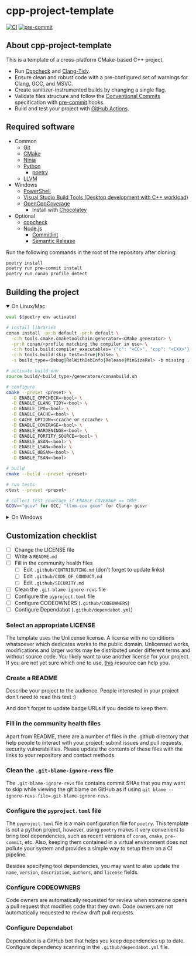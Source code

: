 # cpp-project-template

[![CI](https://github.com/b1ackviking/cpp-project-template/actions/workflows/ci.yml/badge.svg)](https://github.com/b1ackviking/cpp-project-template/actions/workflows/ci.yml)
[![pre-commit](https://img.shields.io/badge/pre--commit-enabled-brightgreen?logo=pre-commit)](https://pre-commit.com)

## About cpp-project-template

This is a template of a cross-platform CMake-based C++ project.

- Run [Cppcheck](http://cppcheck.net/) and [Clang-Tidy](https://clang.llvm.org/extra/clang-tidy/).
- Ensure clean and robust code with a pre-configured set of warnings for Clang, GCC, and MSVC.
- Create sanitizer-instrumented builds by changing a single flag.
- Validate files structure and follow
the [Conventional Commits](https://www.conventionalcommits.org/en/v1.0.0/)
specification with [pre-commit](https://pre-commit.com/) hooks.
- Build and test your project with [GitHub Actions](https://github.com/features/actions).

## Required software

- Common
  - [Git](https://git-scm.com/)
  - [CMake](https://cmake.org/)
  - [Ninja](https://ninja-build.org/)
  - [Python](https://www.python.org/)
    - [poetry](https://python-poetry.org/)
  - [LLVM](https://releases.llvm.org/)
- Windows
  - [PowerShell](https://github.com/PowerShell/PowerShell)
  - [Visual Studio Build Tools (Desktop development with C++ workload)](https://visualstudio.microsoft.com/downloads/)
  - [OpenCppCoverage](https://community.chocolatey.org/packages/opencppcoverage)
    - Install with [Chocolatey](https://chocolatey.org/)
- Optional
  - [cppcheck](https://github.com/danmar/cppcheck)
  - [Node.js](https://nodejs.dev/download/)
    - [Commitlint](https://commitlint.js.org/)
    - [Semantic Release](https://github.com/semantic-release/semantic-release)

Run the following commands in the root of the repository after cloning:

```bash
poetry install
poetry run pre-commit install
poetry run conan profile detect
```

## Building the project

<details open>
<summary>On Linux/Mac</summary>

```bash
eval $(poetry env activate)

# install libraries
conan install -pr:b default -pr:h default \
  -c:h tools.cmake.cmaketoolchain:generator=<CMake generator> \
  -pr:h conan/<profile matching the compiler in use> \
  -c:h tools.build:compiler_executables='{"c": "<CC>", "cpp": "<CXX>"}' \
  -c:h tools.build:skip_test=<True|False> \
  -s build_type=<Debug|RelWithDebInfo|Release|MinSizeRel> -b missing .

# activate build env
source build/<build_type>/generators/conanbuild.sh

# configure
cmake --preset <preset> \
  -D ENABLE_CPPCHECK=<bool> \
  -D ENABLE_CLANG_TIDY=<bool> \
  -D ENABLE_IPO=<bool> \
  -D ENABLE_CACHE=<bool> \
  -D CACHE_OPTION=<ccache or sccache> \
  -D ENABLE_COVERAGE=<bool> \
  -D ENABLE_HARDENINGS=<bool> \
  -D ENABLE_FORTIFY_SOURCE=<bool> \
  -D ENABLE_ASAN=<bool> \
  -D ENABLE_LSAN=<bool> \
  -D ENABLE_UBSAN=<bool> \
  -D ENABLE_TSAN=<bool>

# build
cmake --build --preset <preset>

# run tests
ctest --preset <preset>

# collect test coverage if ENABLE_COVERAGE == TRUE
GCOV=<"gcov" for GCC, "llvm-cov gcov" for Clang> gcovr
```
</details>

<details>
<summary>On Windows</summary>

```powershell
Invoke-Expression (poetry env activate)

# install libraries
conan install -pr:b default -pr:h default \
  -c:h tools.cmake.cmaketoolchain:generator=<CMake generator> \
  -c:h tools.env.virtualenv=pwsh \
  -pr:h conan/<profile matching the compiler in use> \
  -c:h tools.build:compiler_executables='{"c": "<CC>", "cpp": "<CXX>"}' \
  -c:h tools.build:skip_test=<True|False> \
  -s build_type=<Debug|RelWithDebInfo|Release|MinSizeRel> -b missing .

# activate build env
build/<build_type>/generators/conanbuild.ps1

# configure
cmake --preset <preset> \
  -D ENABLE_CPPCHECK=<bool> \
  -D ENABLE_CLANG_TIDY=<bool> \
  -D ENABLE_IPO=<bool> \
  -D ENABLE_CACHE=<bool> \
  -D CACHE_OPTION=<ccache or sccache> \
  -D ENABLE_COVERAGE=<bool> \
  -D ENABLE_HARDENINGS=<bool> \
  -D ENABLE_FORTIFY_SOURCE=<bool> \
  -D ENABLE_ASAN=<bool>

# build
cmake --build --preset <preset>

# run tests and collect test coverage (Windows)
OpenCppCoverage.exe --export_type cobertura:coverage.xml --cover_children -- ctest --preset <preset>
```
</details>

## Customization checklist

- [ ] Change the LICENSE file
- [ ] Write a `README.md`
- [ ] Fill in the community health files
  - [ ] Edit `.github/CONTRIBUTING.md` (don't forget to update links)
  - [ ] Edit `.github/CODE_OF_CONDUCT.md`
  - [ ] Edit `.github/SECURITY.md`
- [ ] Clean the `.git-blame-ignore-revs` file
- [ ] Configure the `pyproject.toml` file
- [ ] Configure CODEOWNERS (`.github/CODEOWNERS`)
- [ ] Configure Dependabot (`.github/dependabot.yml`)

### Select an appropriate LICENSE

The template uses the Unlicense license.
A license with no conditions whatsoever which dedicates works to the public domain.
Unlicensed works, modifications and larger works may be distributed
under different terms and without source code.
You likely want to use another license for your project.
If you are not yet sure which one to use,
[this](https://choosealicense.com/) resource can help you.

### Create a README

Describe your project to the audience.
People interested in your project don't need to read this text :)

And don't forget to update badge URLs if you decide to keep them.

### Fill in the community health files

Apart from README, there are a number of files in the .github directory
that help people to interact with your project:
submit issues and pull requests, security vulnerabilities.
Please update the contents of these files with the links to your repository and contact methods.

### Clean the `.git-blame-ignore-revs` file

The `.git-blame-ignore-revs` file contains commit SHAs that you may want to skip
while viewing the git blame on GitHub as if using `git blame --ignore-revs-file=.git-blame-ignore-revs`.

### Configure the `pyproject.toml` file

The `pyproject.toml` file is a main configuration file for `poetry`.
This template is not a python project, however, using `poetry` makes it
very convenient to bring tool dependencies,
such as recent versions of `conan`, `cmake`, `pre-commit`, etc.
Also, keeping them contained in a virtual environment does not pollute
your system and provides a simple way to setup them on a CI pipeline.

Besides specifying tool dependencies, you may want to also update
the `name`, `version`, `description`, `authors`, and `license` fields.

### Configure CODEOWNERS

Code owners are automatically requested for review
when someone opens a pull request that modifies code that they own.
Code owners are not automatically requested to review draft pull requests.

### Configure Dependabot

Dependabot is a GitHub bot that helps you keep dependencies up to date.
Configure dependency scanning in the `.github/dependabot.yml` file.
